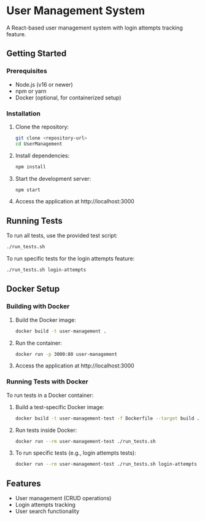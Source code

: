 # User Management System

A React-based user management system with login attempts tracking feature.

## Getting Started

### Prerequisites

- Node.js (v16 or newer)
- npm or yarn
- Docker (optional, for containerized setup)

### Installation

1. Clone the repository:

   ```bash
   git clone <repository-url>
   cd UserManagement
   ```

2. Install dependencies:

   ```bash
   npm install
   ```

3. Start the development server:

   ```bash
   npm start
   ```

4. Access the application at http://localhost:3000

## Running Tests

To run all tests, use the provided test script:

```bash
./run_tests.sh
```

To run specific tests for the login attempts feature:

```bash
./run_tests.sh login-attempts
```

## Docker Setup

### Building with Docker

1. Build the Docker image:

   ```bash
   docker build -t user-management .
   ```

2. Run the container:

   ```bash
   docker run -p 3000:80 user-management
   ```

3. Access the application at http://localhost:3000

### Running Tests with Docker

To run tests in a Docker container:

1. Build a test-specific Docker image:

   ```bash
   docker build -t user-management-test -f Dockerfile --target build .
   ```

2. Run tests inside Docker:

   ```bash
   docker run --rm user-management-test ./run_tests.sh
   ```

3. To run specific tests (e.g., login attempts tests):
   ```bash
   docker run --rm user-management-test ./run_tests.sh login-attempts
   ```

## Features

- User management (CRUD operations)
- Login attempts tracking
- User search functionality
